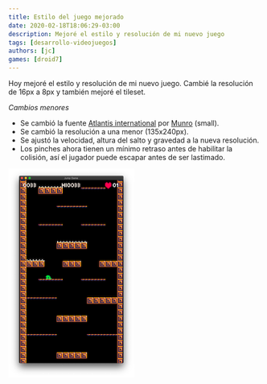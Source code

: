 ```yaml
---
title: Estilo del juego mejorado
date: 2020-02-18T18:06:29-03:00
description: Mejoré el estilo y resolución de mi nuevo juego
tags: [desarrollo-videojuegos]
authors: [jc]
games: [droid7]
---
```


Hoy mejoré el estilo y resolución de mi nuevo juego. Cambié la resolución de 16px a 8px y también mejoré el tileset.

_Cambios menores_

-   Se cambió la fuente [Atlantis international](https://www.ffonts.net/Atlantis-International.font) por [Munro](https://www.ffonts.net/Munro.font) (small).
-   Se cambió la resolución a una menor (135x240px).
-   Se ajustó la velocidad, altura del salto y gravedad a la nueva resolución.
-   Los pinches ahora tienen un mínimo retraso antes de habilitar la colisión, así el jugador puede escapar antes de ser lastimado.

![Game screenshot](screenshot.png)
